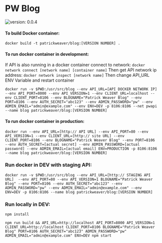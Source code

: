 PW Blog
==
![version: 0.0.4](https://img.shields.io/badge/version-0.0.4-green.svg?style=flat-square)

#### To build Docker container:

`docker build -t patrickweaver/blog:[VERSION NUMBER] .`

#### To run docker container in development:

If API is also running in a docker container connect to network:
`docker network connect [network name] [container name]`
Then get API network ip address:
`docker network inspect [network name]`
Then change API_URL ENV Variable and restart container

`docker run -v $PWD:/usr/src/blog --env API_URL=[API DOCKER NETWORK IP] --env API_PORT=8000 --env API_VERSION=1 --env CLIENT_URL=localhost --env CLIENT_PORT=8106 --env BLOGNAME="Patrick Weaver Blog"
--env PORT=8106
--env AUTH_SECRET="abc123"
--env ADMIN_PASSWORD="pw"
--env ADMIN_EMAIL="admin@example.com" --env ENV=DEV -p 8106:8106 --net pwapi --name blog patrickweaver/blog:[VERSION NUMBER]`

#### To run docker container in production:

`docker run --env API_URL=[http:// API URL] --env API_PORT=80 --env API_VERSION=1 --env CLIENT_URL=[http:// site URL] --env CLIENT_PORT=8106 --env BLOGNAME="Patrick Weaver Blog" --env PORT=8106 --env AUTH_SECRET=[actual secret]
--env ADMIN_PASSWORD=[actual password]
--env ADMIN_EMAIL=[actual email] ENV=PRODUCTION -p 8106:8106 --name blog patrickweaver/blog:[VERSION NUMBER]`


### Run docker in DEV with staging API:
`docker run -v $PWD:/usr/src/blog --env API_URL=[http:// STAGING API URL]  --env API_PORT=80 --env API_VERSION=1 BLOGNAME="Patrick Weaver Blog"
--env PORT=8106
--env AUTH_SECRET="abc123"
--env ADMIN_PASSWORD="pw"
--env ADMIN_EMAIL="admin@example.com" --env ENV=DEV -p 8106:8106 --name blog patrickweaver/blog:[VERSION NUMBER]`


### Run locally in DEV:
```
npm install

npm run build && API_URL=http://localhost API_PORT=8000 API_VERSION=1 CLIENT_URL=http://localhost CLIENT_PORT=8106 BLOGNAME="Patrick Weaver Blog" PORT=8106 AUTH_SECRET="abc123" ADMIN_PASSWORD="pw" ADMIN_EMAIL="admin@example.com" ENV=DEV npm start
```
